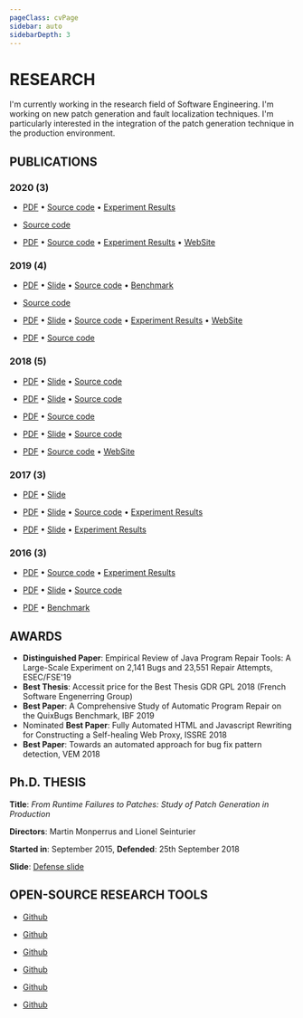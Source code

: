 ```yaml
---
pageClass: cvPage
sidebar: auto
sidebarDepth: 3
---
```


# RESEARCH 

I'm currently working in the research field of Software Engineering. 
I'm working on new patch generation and fault localization techniques.
I'm particularly interested in the integration of the patch generation technique in the production environment.


## PUBLICATIONS

### 2020 (3)

* <cv 
	name="Empirical Study of Restarted and Flaky Builds on Travis CI" 
	url="https://arxiv.org/abs/2003.11772" 
	date="2020"
	description="Continuous Integration (CI) is a development practice where developers frequently integrate code into a common codebase. After the code is integrated, the CI server runs a test suite and other tools to produce a set of reports (e.g., output of linters and tests). If the result of a CI test run is unexpected, developers have the option to manually restart the build, re-running the same test suite on the same code; this can reveal build flakiness, if the restarted build outcome differs from the original build. In this study, we analyze restarted builds, flaky builds, and their impact on the development workflow. We observe that developers restart at least 1.72% of builds, amounting to 56,522 restarted builds in our Travis CI dataset. We observe that more mature and more complex projects are more likely to include restarted builds. The restarted builds are mostly builds that are initially failing due to a test, network problem, or a Travis CI limitations such as execution timeout. Finally, we observe that restarted builds have a major impact on development workflow. Indeed, in 54.42% of the restarted builds, the developers analyze and restart a build within an hour of the initial failure. This suggests that developers wait for CI results, interrupting their workflow to address the issue. Restarted builds also slow down the merging of pull requests by a factor of three, bringing median merging time from 16h to 48h."
	:authors="[{
		lastname: 'Durieux',
		firstname: 'Thomas',
		url: 'https://durieux.me'
	},{
		lastname: 'Le Goues',
		firstname: 'Claire',
		url: 'https://clairelegoues.com/'
	},{
		lastname: 'Hilton',
		firstname: 'Michael',
		url: 'https://www.cs.cmu.edu/~mhilton/'
	},{
		lastname: 'Rui',
		firstname: 'Abreu',
		url: 'https://ruimaranhao.github.io'
	}]"
	acceptance="30%, 41/138"
	role="Proceedings of the 17th International Conference on Mining Software Repositories (MSR '20)"></cv>
	[PDF](https://arxiv.org/abs/2003.11772) • [Source code](https://github.com/tdurieux/Travis-Listener) • [Experiment Results](https://zenodo.org/record/3601137)

* <cv 
	name="Fully Automated HTML and Javascript Rewriting for Constructing a Self-healing Web Proxy" 
	url="https://arxiv.org/abs/1910.10601" 
	date="2020"
	description="Over the last few years, the complexity of web applications has increased to provide more dynamic web applications to users. The drawback of this complexity is the growing number of errors in the front-end applications. In this paper, we present an approach to provide self-healing for the web. We implemented this approach in two different tools: 1) BikiniProxy, an HTTP repair proxy, and 2) BugBlock, a browser extension. They use five self-healing strategies to rewrite the buggy HTML and Javascript code to handle errors in web pages. We evaluate BikiniProxy and BugBlock with a new benchmark of 555 reproducible Javascript errors of which 31.76% can be automatically self-healed by BikiniProxy and 15.67% by BugBlock."
	:authors="[{
		lastname: 'Durieux',
		firstname: 'Thomas',
		url: 'https://durieux.me'
	},{
		lastname: 'Hamadi',
		firstname: 'Youssef',
		url: 'https://www.msr-inria.fr/researchers/youssef-hamadi/'
	},{
		lastname: 'Monperrus',
		firstname: 'Martin',
		url: 'https://www.monperrus.net/martin/'
	}]"
	role="Proceedings at Software Testing, Verification & Reliability (STVR)"></cv>
	[Source code](https://github.com/Spirals-Team/bikiniproxy/)
	
 * <cv 
	name="Empirical Review of Automated Analysis Tools on 47,587 Ethereum Smart Contracts" 
	url="https://arxiv.org/abs/1910.10601" 
	date="2020"
	description="Over the last few years, there has been substantial research on automated analysis, testing, and debugging of Ethereum smart contracts. However, it is not trivial to compare and reproduce that research. To address this, we present an empirical evaluation of 9 state-of-the-art automated analysis tools using two new datasets: i) a dataset of 69 annotated vulnerable smart contracts that can be used to evaluate the precision of analysis tools; and ii) a dataset with all the smart contracts in the Ethereum Blockchain that have Solidity source code available on Etherscan (a total of 47,518 contracts). The datasets are part of SmartBugs, a new extendable execution framework that we created to facilitate the integration and comparison between multiple analysis tools and the analysis of Ethereum smart contracts. We used SmartBugs to execute the 9 automated analysis tools on the two datasets. In total, we ran 428,337 analyses that took approximately 564 days and 3 hours, being the largest experimental setup to date both in the number of tools and in execution time. We found that only 42% of the vulnerabilities from our annotated dataset are detected by all the tools, with the tool Mythril having the higher accuracy (27%). When considering the largest dataset, we observed that 97% of contracts are tagged as vulnerable, thus suggesting a considerable number of false positives. Indeed, only a small number of vulnerabilities (and of only two categories) were detected simultaneously by four or more tools."
	:authors="[{
		lastname: 'Durieux',
		firstname: 'Thomas',
		url: 'https://durieux.me'
	},{
		lastname: 'Ferreira',
		firstname: 'João F.'
	},{
		lastname: 'Rui',
		firstname: 'Abreu',
		url: 'https://ruimaranhao.github.io'
	},{
		lastname: 'Cruz',
		firstname: 'Pedro'
	}]"
	acceptance="20%, 129/617"
	role="Proceedings of the 42nd International Conference on Software Engineering (ICSE '20)"></cv>
	[PDF](https://arxiv.org/abs/1910.10601) • [Source code](https://github.com/smartbugs/smartbugs) • [Experiment Results](https://github.com/smartbugs/smartbugs-results)  • [WebSite](https://smartbugs.github.io)
	

### 2019 (4)
 * <cv 
	name="An Analysis of 35+ Million Jobs of Travis CI" 
	url="https://arxiv.org/abs/1904.09416" 
	date="2019"
	description="Travis CI handles automatically thousands of builds every day to, amongst other things, provide valuable feedback to thousands of open-source developers. In this paper, we investigate Travis CI to firstly understand who is using it, and when they start to use it. Secondly, we investigate how the developers use Travis CI and finally, how frequently the developers change the Travis CI configurations. We observed during our analysis that the main users of Travis CI are corporate users such as Microsoft. And the programming languages used in Travis CI by those users do not follow the same popularity trend than on GitHub, for example, Python is the most popular language on Travis CI, but it is only the third one on GitHub. We also observe that Travis CI is set up on average seven days after the creation of the repository and the jobs are still mainly used (60%) to run tests. And finally, we observe that 7.34% of the commits modify the Travis CI configuration. We share the biggest benchmark of Travis CI jobs (to our knowledge): it contains 35,793,144 jobs from 272,917 different GitHub projects."
	:authors="[{
		lastname: 'Durieux',
		firstname: 'Thomas',
		url: 'https://durieux.me'
	},{
		lastname: 'Rui',
		firstname: 'Abreu',
		url: 'https://ruimaranhao.github.io'
	},{
		lastname: 'Monperrus',
		firstname: 'Martin',
		url: 'https://www.monperrus.net/martin/'
	},{
		lastname: 'Bissyandé, ',
		firstname: 'Tegawendé F.'
	},{
		lastname: 'Cruz',
		firstname: 'Luís'
	}]"
	acceptance="56%, 26/46"
	role="Proceedings of the 35th IEEE International Conference on Software Maintenance and Evolution (ICSME'19)"></cv>
	[PDF](https://arxiv.org/abs/1905.11973) • [Slide](/slide_35m_travis_jobs.pdf) • [Source code](https://github.com/tdurieux/travis-listener) • [Benchmark](https://zenodo.org/record/2560966)

* <cv 
	name="Repairnator patches programs automatically" 
	url="https://dl.acm.org/citation.cfm?doid=3345321.3349589" 
	date="2019"
	description="Repairnator is a bot. It constantly monitors software bugs discovered during continuous integration of open-source software and tries to fix them automatically. If it succeeds in synthesizing a valid patch, Repairnator proposes the patch to the human developers, disguised under a fake human identity. To date, Repairnator has been able to produce patches that were accepted by the human developers and permanently merged into the code base. This is a milestone for human-competitiveness in software engineering research on automatic program repair."
	:authors="[{
		lastname: 'Monperrus',
		firstname: 'Martin',
		url: 'https://www.monperrus.net/martin/'
	},{
		lastname: 'Urli',
		firstname: 'Simon'
	},{
		lastname: 'Durieux',
		firstname: 'Thomas',
		url: 'https://durieux.me'
	},{
		lastname: 'Martinez',
		firstname: 'Matias',
		url: 'http://www.martinezmatias.com'
	},{
		lastname: 'Baudry',
		firstname: 'Benoit',
		url: 'https://softwarediversity.eu/'
	},{
		lastname: 'Seinturier',
		firstname: 'Lionel',
		url: 'http://chercheurs.lille.inria.fr/~seinturi/'
	}]"
	acceptance=""
	role="ACM Ubiquity"></cv>
	[Source code](https://github.com/Spirals-Team/repairnator/)


 * <cv 
	name="Empirical Review of Java Program Repair Tools: A Large-Scale Experiment on 2,141 Bugs and 23,551 Repair Attempts" 
	url="https://arxiv.org/abs/1905.11973" 
	date="2019"
	description="In the past decade, research on test-suite-based automatic program repair has grown significantly. Each year, new approaches and implementations are featured in major software engineering venues. However, most of those approaches are evaluated on a single benchmark of bugs, which are also rarely reproduced by other researchers. In this paper, we present a large-scale experiment using 11 Java test-suite-based repair tools and 5 benchmarks of bugs. Our goal is to have a better understanding of the current state of automatic program repair tools on a large diversity of benchmarks. Our investigation is guided by the hypothesis that the repairability of repair tools might not be generalized across different benchmarks of bugs. We found that the 11 tools 1) are able to generate patches for 21% of the bugs from the 5 benchmarks, and 2) have better performance on Defects4J compared to other benchmarks, by generating patches for 47% of the bugs from Defects4J compared to 10-30% of bugs from the other benchmarks. Our experiment comprises 23,551 repair attempts in total, which we used to find the causes of non-patch generation. These causes are reported in this paper, which can help repair tool designers to improve their techniques and tools."
	:authors="[{
		lastname: 'Durieux',
		firstname: 'Thomas',
		url: 'https://durieux.me'
	},{
		lastname: 'Madeiral',
		firstname: 'Fernanda',
		url: 'https://fermadeiral.github.io/'
	},{
		lastname: 'Martinez',
		firstname: 'Matias',
		url: 'http://www.martinezmatias.com'
	},{
		lastname: 'Rui',
		firstname: 'Abreu',
		url: 'https://ruimaranhao.github.io'
	}]"
	acceptance="24%, 73/303"
	role="Proceedings of the 27th ACM Joint European Software Engineering Conference and Symposium on the Foundations of Software Engineering (ESEC/FSE '19)"></cv>
	[PDF](https://arxiv.org/abs/1905.11973) • [Slide](/slide_repairthemall.pdf) • [Source code](https://github.com/program-repair/RepairThemAll) • [Experiment Results](https://github.com/program-repair/RepairThemAll_experiment/)  • [WebSite](http://program-repair.org/RepairThemAll_experiment/) 

 * <cv 
	name="A Comprehensive Study of Automatic Program Repair on the QuixBugs Benchmark" 
	url="https://arxiv.org/abs/1807.11286" 
	date="2019"
	description="Automatic program repair papers tend to repeatedly use the same benchmarks. This poses a threat to the external validity of the findings of the program repair research community. In this paper, we perform an automatic repair experiment on a benchmark called QuixBugs that has never been studied in the context of program repair. In this study, we report on the characteristics of QuixBugs, and study five repair systems, Arja, Astor, Nopol, NPEFix and RSRepair, which are representatives of generate-and-validate repair techniques and synthesis repair techniques. We propose three patch correctness assessment techniques to comprehensively study overfitting and incorrect patches. Our key results are: 1) 15 / 40 buggy programs in the QuixBugs can be repaired with a test-suite adequate patch; 2) a total of 64 plausible patches for those 15 buggy programs in the QuixBugs are present in the search space of the considered tools; 3) the three patch assessment techniques discard in total 33 / 64 patches that are overfitting. This sets a baseline for future research of automatic repair on QuixBugs. Our experiment also highlights the major properties and challenges of how to perform automated correctness assessment of program repair patches. All experimental results are publicly available on Github in order to facilitate future research on automatic program repair."
	:authors="[{
		lastname: 'Ye',
		firstname: 'He',
		url: 'https://www.kth.se/profile/heye'
	},{
		lastname: 'Martinez',
		firstname: 'Matias',
		url: 'http://www.martinezmatias.com'
	},{
		lastname: 'Durieux',
		firstname: 'Thomas',
		url: 'https://durieux.me'
	},{
		lastname: 'Monperrus',
		firstname: 'Martin',
		url: 'https://www.monperrus.net/martin/'
	}]"
	acceptance=""
	role="Proceedings in International Workshop on Intelligent Bug Fixing (IBF 2019), co-located with SANER2019"></cv>
	[PDF](https://arxiv.org/abs/1805.03454) • [Source code](https://github.com/KTH/quixbugs-experiment)

### 2018 (5)
 * <cv 
	name="Towards an automated approach for bug fix pattern detection" 
	url="https://arxiv.org/abs/1807.11286" 
	date="2018"
	description="The characterization of bug datasets is essential to support the evaluation of automatic program repair tools. In a previous work, we manually studied almost 400 human-written patches (bug fixes) from the Defects4J dataset and annotated them with properties, such as repair patterns. However, manually finding these patterns in different datasets is tedious and time-consuming. To address this activity, we designed and implemented PPD, a detector of repair patterns in patches, which performs source code change analysis at abstract-syntax tree level. In this paper, we report on PPD and its evaluation on Defects4J, where we compare the results from the automated detection with the results from the previous manual analysis. We found that PPD has overall precision of 91% and overall recall of 92%, and we conclude that PPD has the potential to detect as many repair patterns as human manual analysis."
	:authors="[{
		lastname: 'Madeiral',
		firstname: 'Fernanda',
		url: 'https://fermadeiral.github.io/'
	},{
		lastname: 'Durieux',
		firstname: 'Thomas',
		url: 'https://durieux.me'
	},{
		lastname: 'Sobreira',
		firstname: 'Victor'
	},{
		lastname: 'Maia',
		firstname: 'Marcelo de Almeida',
		url: 'http://lascam.facom.ufu.br/'
	}]"
	acceptance="61%, 24/39"
	role="Proceedings of the VI Workshop on Software Visualization, Evolution and Maintenance (VEM 2018)"></cv>
	[PDF](https://arxiv.org/abs/1807.11286) • [Slide](/slide_ppd.pdf) • [Source code](https://github.com/lascam-UFU/automatic-diff-dissection) 

 * <cv 
	name="Fully Automated HTML and Javascript Rewriting for Constructing a Self-healing Web Proxy" 
	url="https://arxiv.org/abs/1803.08725" 
	date="2018"
	description="Over the last few years, the complexity of web applications has increased to provide more dynamic web applications to users. The drawback of this complexity is the growing number of errors in the front-end applications. In this paper, we present BikiniProxy, a novel technique to provide self-healing for the web. BikiniProxy is designed as an HTTP proxy that uses five self-healing strategies to rewrite the buggy HTML and Javascript code. We evaluate BikiniProxy with a new benchmark of 555 reproducible Javascript errors, DeadClick. We create DeadClick by randomly crawling the Internet and collect all web pages that contain Javascript errors. Then, we observe how BikiniProxy heals those errors by collecting and comparing the traces of the original and healed pages. To sum up, BikiniProxy is a novel fully-automated self-healing approach that is specific to the web, evaluated on 555 real Javascript errors, and based on original self-healing rewriting strategies for HTML and Javascript."
	:authors="[{
		lastname: 'Durieux',
		firstname: 'Thomas',
		url: 'https://durieux.me'
	},{
		lastname: 'Hamadi',
		firstname: 'Youssef',
		url: 'https://www.msr-inria.fr/researchers/youssef-hamadi/'
	},{
		lastname: 'Monperrus',
		firstname: 'Martin',
		url: 'https://www.monperrus.net/martin/'
	}]"
	acceptance="24%, 23/96"
	role="Proceedings of the 29th IEEE International Symposium on Software Reliability Engineering (ISSRE 2018)"></cv>
	[PDF](https://arxiv.org/abs/1803.08725) • [Slide](/slide_bikiniproxy.pdf) • [Source code](https://github.com/Spirals-Team/bikiniproxy/)
 * <cv 
	name="Alleviating Patch Overfitting with Automatic Test Generation: A Study of Feasibility and Effectiveness for the Nopol Repair System" 
	url="https://hal.inria.fr/hal-01774223/" 
	date="2018"
	description="Among the many different kinds of program repair techniques, one widely studied family of techniques is called test suite based repair. However, test suites are in essence input-output specifications and are thus typically inadequate for completely specifying the expected behavior of the program under repair. Consequently, the patches generated by test suite based repair techniques can just overfit to the used test suite, and fail to generalize to other tests. We deeply analyze the overfitting problem in program repair and give a classification of this problem. This classification will help the community to better understand and design techniques to defeat the overfitting problem. We further propose and evaluate an approach called UnsatGuided, which aims to alleviate the overfitting problem for synthesis-based repair techniques with automatic test case generation. The approach uses additional automatically generated tests to strengthen the repair constraint used by synthesis-based repair techniques. We analyze the effectiveness of UnsatGuided: 1) analytically with respect to alleviating two different kinds of overfitting issues; 2) empirically based on an experiment over the 224 bugs of the Defects4J repository. The main result is that automatic test generation is effective in alleviating one kind of overfitting issue–regression introduction, but due to oracle problem, has minimal positive impact on alleviating the other kind of overfitting issue–incomplete fixing."
	:authors="[{
		lastname: 'Yu',
		firstname: 'Zhongxing',
		url: 'https://sites.google.com/site/yuzxpage/'
	},{
		lastname: 'Martinez',
		firstname: 'Matias',
		url: 'http://www.martinezmatias.com/'
	},{
		lastname: 'Danglot',
		firstname: 'Benjamin',
		url: 'https://danglotb.github.io/'
	},{
		lastname: 'Durieux',
		firstname: 'Thomas',
		url: 'https://durieux.me'
	},{
		lastname: 'Monperrus',
		firstname: 'Martin',
		url: 'https://www.monperrus.net/martin/'
	}]"
	role="Proceedings at Empirical Software Engineering (EMSE)"></cv>
	[PDF](https://hal.inria.fr/hal-01774223/) • [Source code](https://github.com/Spirals-Team/test4repair-experiments)
 * <cv 
	name="Exhaustive Exploration of the Failure-oblivious Computing Search Space" 
	url="https://arxiv.org/abs/1710.09722" 
	date="2018"
	description="High-availability of software systems requires automated handling of crashes in presence of errors. Failure-oblivious computing is one technique that aims to achieve high availability. We note that failure-obliviousness has not been studied in depth yet, and there is very few study that helps understand why failure-oblivious techniques work. In order to make failure-oblivious computing to have an impact in practice, we need to deeply understand failure-oblivious behaviors in software. In this paper, we study, design and perform an experiment that analyzes the size and the diversity of the failure-oblivious behaviors. Our experiment consists of exhaustively computing the search space of 16 field failures of large-scale open-source Java software. The outcome of this experiment is a much better understanding of what really happens when failure-oblivious computing is used, and this opens new promising research directions."
	:authors="[{
		lastname: 'Durieux',
		firstname: 'Thomas',
		url: 'https://durieux.me'
	},{
		lastname: 'Hamadi',
		firstname: 'Youssef',
		url: 'https://www.msr-inria.fr/researchers/youssef-hamadi/'
	},{
		lastname: 'Yu',
		firstname: 'Zhongxing',
		url: 'https://sites.google.com/site/yuzxpage/'
	},{
		lastname: 'Baudry',
		firstname: 'Benoit',
		url: 'https://softwarediversity.eu/'
	},{
		lastname: 'Monperrus',
		firstname: 'Martin',
		url: 'https://www.monperrus.net/martin/'
	}]"
	acceptance="25%, 30/119"
	role="Proceedings of the 11th IEEE Conference on Software Testing, Validation and Verification (ICST'18)"></cv>
	[PDF](https://arxiv.org/abs/1710.09722) • [Slide](/slide_failure_oblivious_search_space.pdf) • [Source code](https://github.com/Spirals-Team/runtime-repair-experiments)

* <cv 
	name="Dissection of a Bug Dataset: Anatomy of 395 Patches from Defects4J" 
	url="https://arxiv.org/abs/1801.06393" 
	date="2018"
	description="Well-designed and publicly available datasets of bugs are an invaluable asset to advance research fields such as fault localization and program repair as they allow directly and fairly comparison between competing techniques and also the replication of experiments. These datasets need to be deeply understood by researchers: the answer for questions like 'which bugs can my technique handle?' and 'for which bugs is my technique effective?'' depends on the comprehension of properties related to bugs and their patches. However, such properties are usually not included in the datasets, and there is still no widely adopted methodology for characterizing bugs and patches. In this work, we deeply study 395 patches of the Defects4J dataset. Quantitative properties (patch size and spreading) were automatically extracted, whereas qualitative ones (repair actions and patterns) were manually extracted using a thematic analysis-based approach. We found that 1) the median size of Defects4J patches is four lines, and almost 30% of the patches contain only addition of lines; 2) 92% of the patches change only one file, and 38% has no spreading at all; 3) the top-3 most applied repair actions are addition of method calls, conditionals, and assignments, occurring in 77% of the patches; and 4) nine repair patterns were found for 95% of the patches, where the most prevalent, appearing in 43% of the patches, is on conditional blocks. These results are useful for researchers to perform advanced analysis on their techniques' results based on Defects4J. Moreover, our set of properties can be used to characterize and compare different bug datasets."
	:authors="[{
		lastname: 'Sobreira',
		firstname: 'Victor'
	},{
		lastname: 'Durieux',
		firstname: 'Thomas',
		url: 'https://durieux.me'
	},{
		lastname: 'Madeiral',
		firstname: 'Fernanda',
		url: 'https://fermadeiral.github.io/'
	},{
		lastname: 'Monperrus',
		firstname: 'Martin',
		url: 'https://www.monperrus.net/martin/'
	},{
		lastname: 'Maia',
		firstname: 'Marcelo de Almeida',
		url: 'http://lascam.facom.ufu.br/'
	}]"
	acceptance="27%, 39/146"
	role="Proceedings of the 25th IEEE International Conference on Software Analysis, Evolution and Reengineering (SANER'18)"></cv>
	[PDF](https://arxiv.org/abs/1801.06393) • [Source code](https://github.com/program-repair/defects4j-dissection/) • [WebSite](http://program-repair.org/defects4j-dissection/) 


### 2017 (3)


* <cv 
	name="Production-Driven Patch Generation" 
	url="https://hal.archives-ouvertes.fr/hal-01463689/document" 
	date="2017"
	description="We present an original concept for patch generation: we propose to do it directly in production. Our idea is to generate patches on-the-fly based on automated analysis of the failure context. By doing this in production, the repair process has complete access to the system state at the point of failure. We propose to perform live regression testing of the generated patches directly on the production traffic, by feeding a sandboxed version of the application with a copy of the production traffic, the 'shadow traffic'. Our concept widens the applicability of program repair because it removes the requirements of having a failing test case."
	:authors="[{
		lastname: 'Durieux',
		firstname: 'Thomas',
		url: 'https://durieux.me'
	},{
		lastname: 'Hamadi',
		firstname: 'Youssef',
		url: 'https://www.msr-inria.fr/researchers/youssef-hamadi/'
	},{
		lastname: 'Monperrus',
		firstname: 'Martin',
		url: 'https://www.monperrus.net/martin/'
	}]"
	acceptance="16%, 14/85"
	role="Proceeding of ICSE NIER"></cv>
	[PDF](https://hal.archives-ouvertes.fr/hal-01463689/document) • [Slide](/slide_itzal.pdf) 

* <cv 
	name="Dynamic Patch Generation for Null Pointer Exceptions Using Metaprogramming" 
	url="https://hal.archives-ouvertes.fr/hal-01419861/document" 
	date="2017"
	description="Null pointer exceptions (NPE) are the number one cause of uncaught crashing exceptions in production. In this paper, we aim at exploring the search space of possible patches for null pointer exceptions with metaprogramming. Our idea is to transform the program under repair with automated code transformation, so as to obtain a metaprogram. This metaprogram contains automatically injected hooks, that can be activated to emulate a null pointer exception patch. This enables us to perform a fine-grain analysis of the runtime context of null pointer exceptions. We set up an experiment with 16 real null pointer exceptions that have happened in the field. We compare the effectiveness of our metaprogramming approach against simple templates for repairing null pointer exceptions."
	:authors="[{
		lastname: 'Durieux',
		firstname: 'Thomas',
		url: 'https://durieux.me'
	},{
		lastname: 'Cornu',
		firstname: 'Benoit'
	},{
		lastname: 'Seinturier',
		firstname: 'Lionel',
		url: 'http://www.lifl.fr/~seinturi/'
	},{
		lastname: 'Monperrus',
		firstname: 'Martin',
		url: 'https://www.monperrus.net/martin/'
	}]"
	acceptance="24%, 34/135"
	role="Proceedings of the 25th IEEE International Conference on Software Analysis, Evolution and Reengineering (SANER'17)"></cv>
	[PDF](https://hal.archives-ouvertes.fr/hal-01419861/document) • [Slide](/slide_npefix.pdf) • [Source code](https://github.com/Spirals-Team/npefix/) • [Experiment Results](https://github.com/Spirals-Team/npefix-experiments) 

* <cv 
	name="Automatic repair of real bugs in java: a large-scale experiment on the defects4j dataset" 
	url="http://link.springer.com/article/10.1007/s10664-016-9470-4" 
	date="2016"
	description="Defects4J is a large, peer-reviewed, structured dataset of real-world Java bugs. Each bug in Defects4J comes with a test suite and at least one failing test case that triggers the bug. In this paper, we report on an experiment to explore the effectiveness of automatic test-suite based repair on Defects4J. The result of our experiment shows that the considered state-of-the-art repair methods can generate patches for 47 out of 224 bugs. However, those patches are only test-suite adequate, which means that they pass the test suite and may potentially be incorrect beyond the test-suite satisfaction correctness criterion. We have manually analyzed 84 different patches to assess their real correctness. In total, 9 real Java bugs can be correctly repaired with a test-suite based repair. This analysis shows that test-suite based repair suffers from under-specified bugs, for which trivial or incorrect patches still pass the test suite. With respect to practical applicability, it takes on average 14.8 minutes to find a patch. The experiment was done on a scientific grid, totaling 17.6 days of computation time. All the repair systems and experimental results are publicly available on Github in order to facilitate future research on automatic repair."
	:authors="[{
		lastname: 'Martinez',
		firstname: 'Matias',
		url: 'http://www.martinezmatias.com/'
	},{
		lastname: 'Durieux',
		firstname: 'Thomas',
		url: 'https://durieux.me'
	},{
		lastname: 'Sommerard',
		firstname: 'Romain'
	},{
		lastname: 'Xuan',
		firstname: 'Jifeng',
		url: 'http://jifeng-xuan.com/'
	},{
		lastname: 'Monperrus',
		firstname: 'Martin',
		url: 'https://www.monperrus.net/martin/'
	}]"
	role="Proceedings at Empirical Software Engineering (EMSE)"></cv>
	[PDF](http://link.springer.com/article/10.1007/s10664-016-9470-4) • [Slide](/slide_defects4j_repair.pdf) • [Experiment Results](https://github.com/Spirals-Team/defects4j-repair/) 

### 2016 (3)

* <cv 
	name="Nopol: Automatic Repair of Conditional Statement Bugs in Java Programs" 
	url="https://hal.archives-ouvertes.fr/hal-01285008/document" 
	date="2016"
	description="We propose Nopol, an approach to automatic repair of buggy conditional statements (i.e., if-then-else statements). This approach takes a buggy program as well as a test suite as input and generates a patch with a conditional expression as output. The test suite is required to contain passing test cases to model the expected behavior of the program and at least one failing test case that reveals the bug to be repaired. The process of Nopol consists of three major phases. First, Nopol employs angelic fix localization to identify expected values of a condition during the test execution. Second, runtime trace collection is used to collect variables and their actual values, including primitive data types and objected-oriented features (e.g., nullness checks), to serve as building blocks for patch generation. Third, Nopol encodes these collected data into an instance of a Satisfiability Modulo Theory (SMT) problem; then a feasible solution to the SMT instance is translated back into a code patch. We evaluate Nopol on 22 real-world bugs (16 bugs with a buggy if conditions and six bugs with missing preconditions) on two large open-source projects, namely Apache Commons Math and Apache Commons Lang. Empirical analysis on these bugs shows that our approach can effectively fix bugs with buggy if conditions and missing preconditions. We illustrate the capabilities and limitations of Nopol using case studies of real bug fixes."
	:authors="[{
		lastname: 'Xuan',
		firstname: 'Jifeng',
		url: 'http://jifeng-xuan.com/'
	},{
		lastname: 'Martinez',
		firstname: 'Matias',
		url: 'http://www.martinezmatias.com/'
	},{
		lastname: 'Demarco',
		firstname: 'Favio'
	},{
		lastname: 'Clement',
		firstname: 'Maxime'
	},{
		lastname: 'Lamelas Marcote',
		firstname: 'Sebastian'
	},{
		lastname: 'Durieux',
		firstname: 'Thomas',
		url: 'https://durieux.me'
	},{
		lastname: 'Le Berre',
		firstname: 'Daniel'
	},{
		lastname: 'Monperrus',
		firstname: 'Martin',
		url: 'https://www.monperrus.net/martin/'
	}]"
	role="IEEE Transactions on Software Engineering, Institute of Electrical and Electronics Engineers (TSE)"></cv>
	[PDF](https://hal.archives-ouvertes.fr/hal-01285008/document) • [Source code](https://github.com/SpoonLabs/nopol) • [Experiment Results](https://github.com/SpoonLabs/nopol-experiments) 

* <cv 
	name="DynaMoth: Dynamic Code Synthesis for Automatic Program Repair" 
	url="https://hal.archives-ouvertes.fr/hal-01279233/document" 
	date="2016"
	description="Automatic software repair is the process of automatically fixing bugs. The Nopol repair system repairs Java code using code synthesis. We have designed a new code synthesis engine for Nopol based on dynamic exploration, it is called DynaMoth. The main design goal is to be able to generate patches with method calls. We evaluate DynaMoth over 224 of the Defects4J dataset. The evaluation shows that Nopol with DynaMoth is capable of synthesizing patches and enables Nopol to repair new bugs of the dataset."
	:authors="[{
		lastname: 'Durieux',
		firstname: 'Thomas',
		url: 'https://durieux.me'
	},{
		lastname: 'Monperrus',
		firstname: 'Martin',
		url: 'https://www.monperrus.net/martin/'
	}]"
	role="11th International Workshop in Automation of Software Test (AST 2016)"></cv>
	[PDF](https://hal.archives-ouvertes.fr/hal-01279233/document) • [Slide](/slide_dynamoth.pdf)  • [Source code](https://github.com/SpoonLabs/nopol) 

* <cv 
	name="IntroClassJava: A Benchmark of 297 Small and Buggy Java Programs" 
	url="https://hal.archives-ouvertes.fr/hal-01272126/document" 
	date="2016"
	description="Reproducible and comparative research requires well-designed and publicly available benchmarks. We present IntroClassJava, a benchmark of 297 small Java programs, specified by JUnit test cases, and usable by any fault localization or repair system for Java. The dataset is based on the IntroClass benchmark and is publicly available on Github. "
	:authors="[{
		lastname: 'Durieux',
		firstname: 'Thomas',
		url: 'https://durieux.me'
	},{
		lastname: 'Monperrus',
		firstname: 'Martin',
		url: 'https://www.monperrus.net/martin/'
	}]"></cv>
	[PDF](https://hal.archives-ouvertes.fr/hal-01272126/document) • [Benchmark](https://github.com/Spirals-Team/IntroClassJava) 


## AWARDS

* **Distinguished Paper**: Empirical Review of Java Program Repair Tools: A Large-Scale Experiment on 2,141 Bugs and 23,551 Repair Attempts, ESEC/FSE'19
* **Best Thesis**: Accessit price for the Best Thesis GDR GPL 2018 (French Software Engenerring Group)
* **Best Paper**: A Comprehensive Study of Automatic Program Repair on the QuixBugs Benchmark, IBF 2019
* Nominated **Best Paper**:  Fully Automated HTML and Javascript Rewriting for Constructing a Self-healing Web Proxy, ISSRE 2018
* **Best Paper**: Towards an automated approach for bug fix pattern detection, VEM 2018


## Ph.D. THESIS

**Title**: *From Runtime Failures to Patches: Study of Patch Generation in Production*

**Directors**: Martin Monperrus and Lionel Seinturier

**Started in**: September 2015, **Defended**: 25th September 2018

**Slide**: [Defense slide](/slide_phd_defense_thomas_durieux.pdf)

## OPEN-SOURCE RESEARCH TOOLS

* <cv 
	name="BikiniProxy" 
	url="https://github.com/Spirals-Team/bikiniproxy/" 
	description=""
	role="Automatic Patch Generation Technique for Client-side JavaScript Applications"></cv>
	[Github](https://github.com/Spirals-Team/bikiniproxy/)

* <cv 
	name="Itzal" 
	url="https://github.com/Spirals-Team/itzal-runtime-repair" 
	description=""
	role="Automatic Patch Generation Technique for Java Server"></cv>
	[Github](https://github.com/Spirals-Team/itzal)

* <cv 
	name="maven-repair" 
	url="https://github.com/Spirals-Team/maven-repair" 
	description=""
	role="Maven Plugin to Automatic Generate  Patches for your Projects"></cv>
	[Github](https://github.com/Spirals-Team/maven-repair)

* <cv 
	name="Nopol" 
	url="https://github.com/SpoonLabs/nopol/" 
	description=""
	role="Automatic Patch Generation for Java"></cv>
	[Github](https://github.com/SpoonLabs/nopol/)

* <cv 
	name="DynaMoth" 
	url="https://github.com/SpoonLabs/nopol/" 
	description=""
	role="Automatic Patch Synthesizer for Java"></cv>
	[Github](https://github.com/SpoonLabs/nopol/)

* <cv 
	name="NPEFix" 
	url="https://github.com/Spirals-Team/npefix" 
	description=""
	role="Automatic Patch Generation for Null Pointer Exception"></cv>
	[Github](https://github.com/Spirals-Team/npefix)